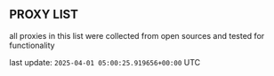 ## PROXY LIST

all proxies in this list were collected from open sources and tested for functionality

last update: `2025-04-01 05:00:25.919656+00:00` UTC
